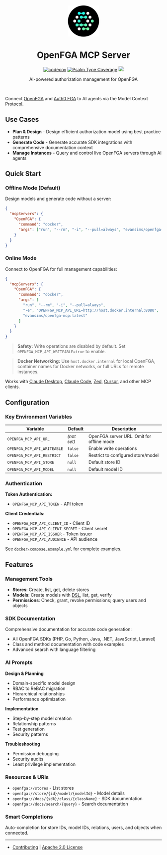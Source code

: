 <div align="center">
  <p><a href="https://openfga.dev"><img src=".github/openfga.png" width="100" /></a></p>

  <h1>OpenFGA MCP Server</h1>

  <p>
    <a href="https://codecov.io/gh/evansims/openfga-mcp" target="_blank"><img src="https://codecov.io/gh/evansims/openfga-mcp/graph/badge.svg?token=DG6KWF1EG6" alt="codecov" /></a>
    <a href="https://shepherd.dev/github/evansims/openfga-mcp" target="_blank"><img src="https://shepherd.dev/github/evansims/openfga-mcp/coverage.svg" alt="Psalm Type Coverage" /></a>
    <a href="https://www.bestpractices.dev/projects/10901"><img src="https://www.bestpractices.dev/projects/10901/badge"></a>
  </p>

  <p>AI-powered authorization management for OpenFGA</p>
</div>

<p><br /></p>

Connect [OpenFGA](https://openfga.dev/) and [Auth0 FGA](https://auth0.com/fine-grained-authorization) to AI agents via the Model Context Protocol.

## Use Cases

- **Plan & Design** - Design efficient authorization model using best practice patterns
- **Generate Code** - Generate accurate SDK integrations with comprehensive documentation context
- **Manage Instances** - Query and control live OpenFGA servers through AI agents

## Quick Start

### Offline Mode (Default)

Design models and generate code without a server:

```json
{
  "mcpServers": {
    "OpenFGA": {
      "command": "docker",
      "args": ["run", "--rm", "-i", "--pull=always", "evansims/openfga-mcp:latest"]
    }
  }
}
```

### Online Mode

Connect to OpenFGA for full management capabilities:

```json
{
  "mcpServers": {
    "OpenFGA": {
      "command": "docker",
      "args": [
        "run", "--rm", "-i", "--pull=always",
        "-e", "OPENFGA_MCP_API_URL=http://host.docker.internal:8080",
        "evansims/openfga-mcp:latest"
      ]
    }
  }
}
```

> **Safety:** Write operations are disabled by default. Set `OPENFGA_MCP_API_WRITEABLE=true` to enable.

> **Docker Networking:** Use `host.docker.internal` for local OpenFGA, container names for Docker networks, or full URLs for remote instances.

Works with [Claude Desktop](https://claude.ai/download), [Claude Code](https://www.anthropic.com/claude-code), [Zed](https://zed.dev), [Cursor](https://cursor.sh), and other MCP clients.

## Configuration

### Key Environment Variables

| Variable                    | Default     | Description                               |
| --------------------------- | ----------- | ----------------------------------------- |
| `OPENFGA_MCP_API_URL`       | _(not set)_ | OpenFGA server URL. Omit for offline mode |
| `OPENFGA_MCP_API_WRITEABLE` | `false`     | Enable write operations                   |
| `OPENFGA_MCP_API_RESTRICT`  | `false`     | Restrict to configured store/model        |
| `OPENFGA_MCP_API_STORE`     | `null`      | Default store ID                          |
| `OPENFGA_MCP_API_MODEL`     | `null`      | Default model ID                          |

### Authentication

**Token Authentication:**

- `OPENFGA_MCP_API_TOKEN` - API token

**Client Credentials:**

- `OPENFGA_MCP_API_CLIENT_ID` - Client ID
- `OPENFGA_MCP_API_CLIENT_SECRET` - Client secret
- `OPENFGA_MCP_API_ISSUER` - Token issuer
- `OPENFGA_MCP_API_AUDIENCE` - API audience

See [`docker-compose.example.yml`](docker-compose.example.yml) for complete examples.

## Features

### Management Tools

- **Stores**: Create, list, get, delete stores
- **Models**: Create models with [DSL](https://openfga.dev/docs/configuration-language), list, get, verify
- **Permissions**: Check, grant, revoke permissions; query users and objects

### SDK Documentation

Comprehensive documentation for accurate code generation:

- All OpenFGA SDKs (PHP, Go, Python, Java, .NET, JavaScript, Laravel)
- Class and method documentation with code examples
- Advanced search with language filtering

### AI Prompts

**Design & Planning**

- Domain-specific model design
- RBAC to ReBAC migration
- Hierarchical relationships
- Performance optimization

**Implementation**

- Step-by-step model creation
- Relationship patterns
- Test generation
- Security patterns

**Troubleshooting**

- Permission debugging
- Security audits
- Least privilege implementation

### Resources & URIs

- `openfga://stores` - List stores
- `openfga://store/{id}/model/{modelId}` - Model details
- `openfga://docs/{sdk}/class/{className}` - SDK documentation
- `openfga://docs/search/{query}` - Search documentation

### Smart Completions

Auto-completion for store IDs, model IDs, relations, users, and objects when connected.

---

- [Contributing](./.github/CONTRIBUTING.md) | [Apache 2.0 License](./LICENSE)
